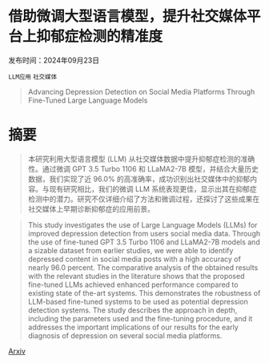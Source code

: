 # 借助微调大型语言模型，提升社交媒体平台上抑郁症检测的精准度

发布时间：2024年09月23日

`LLM应用` `社交媒体`

> Advancing Depression Detection on Social Media Platforms Through Fine-Tuned Large Language Models

# 摘要

> 本研究利用大型语言模型 (LLM) 从社交媒体数据中提升抑郁症检测的准确性。通过微调 GPT 3.5 Turbo 1106 和 LLaMA2-7B 模型，并结合大量历史数据，我们实现了近 96.0% 的高准确率，成功识别出社交媒体中的抑郁内容。与现有研究相比，我们的微调 LLM 系统表现更佳，显示出其在抑郁症检测中的潜力。研究不仅详细介绍了方法和微调过程，还探讨了这些成果在社交媒体上早期诊断抑郁症的应用前景。

> This study investigates the use of Large Language Models (LLMs) for improved depression detection from users social media data. Through the use of fine-tuned GPT 3.5 Turbo 1106 and LLaMA2-7B models and a sizable dataset from earlier studies, we were able to identify depressed content in social media posts with a high accuracy of nearly 96.0 percent. The comparative analysis of the obtained results with the relevant studies in the literature shows that the proposed fine-tuned LLMs achieved enhanced performance compared to existing state of the-art systems. This demonstrates the robustness of LLM-based fine-tuned systems to be used as potential depression detection systems. The study describes the approach in depth, including the parameters used and the fine-tuning procedure, and it addresses the important implications of our results for the early diagnosis of depression on several social media platforms.

[Arxiv](https://arxiv.org/abs/2409.14794)